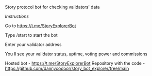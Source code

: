 Story protocol bot for checking validators' data

_Instructions_

Go to https://t.me/StoryExplorerBot

Type /start to start the bot

Enter your validator address

You ll see your validator status, uptime, voting power and commissions


Hosted bot - https://t.me/StoryExplorerBot
Repository with the code - https://github.com/dannycodoor/story_bot_explorer/tree/main

